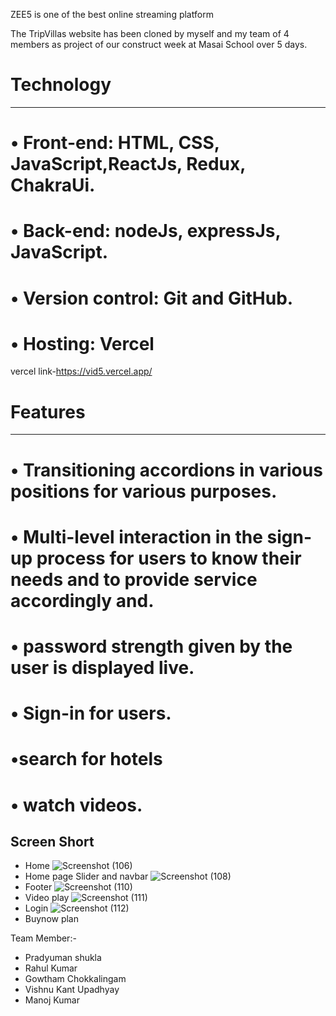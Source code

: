 ZEE5 is one of the best online streaming platform

The TripVillas website has been cloned by myself and my team of 4 members as project of our construct week at Masai School over 5 days.

<h1>Technology</h1>
<hr>
<h1>&#x2022; Front-end: HTML, CSS, JavaScript,ReactJs, Redux, ChakraUi.</h1>
<h1>&#x2022; Back-end: nodeJs, expressJs, JavaScript.</h1>
<h1>&#x2022; Version control: Git and GitHub.</h1>
<h1>&#x2022; Hosting: Vercel</h1>


vercel link-https://vid5.vercel.app/

<h1>Features</h1>
<hr>
<h1>&#x2022; Transitioning accordions in various positions for various purposes.</h1>
<h1>&#x2022; Multi-level interaction in the sign-up process for users to know their needs and to provide service accordingly and.</h1>
<h1>&#x2022; password strength given by the user is displayed live.</h1>
<h1>&#x2022; Sign-in for users.</h1>
<h1>&#x2022;search for hotels</h1>
<h1>&#x2022; watch videos.</h1>




## Screen Short
- Home
![Screenshot (106)](https://user-images.githubusercontent.com/97114184/201617825-a6248c41-9803-49ae-9594-0aef2f08b784.png)
- Home page Slider and navbar
![Screenshot (108)](https://user-images.githubusercontent.com/97114184/201617919-13fd1f3e-a247-4a73-ae7d-b99dc5c71bdd.png)
- Footer
![Screenshot (110)](https://user-images.githubusercontent.com/97114184/201619860-6e3a5446-d11f-4741-a29f-2b1883ceecf2.png)
- Video play
![Screenshot (111)](https://user-images.githubusercontent.com/97114184/201618035-ab6b60ea-6d7b-4449-8587-2e3dc4463e1e.png)
- Login
![Screenshot (112)](https://user-images.githubusercontent.com/97114184/201618076-5a5da62e-3bd7-450b-b462-fec2e5e81697.png)
- Buynow plan


Team Member:-
- Pradyuman shukla
- Rahul Kumar
- Gowtham Chokkalingam
- Vishnu Kant Upadhyay
- Manoj Kumar
